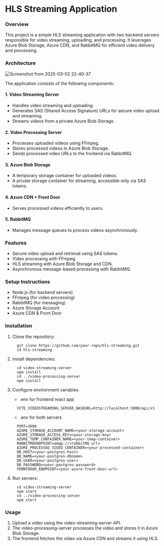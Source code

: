 <h1 >HLS Streaming Application</h1>


### Overview
This project is a simple HLS streaming application with two backend servers responsible for video streaming, uploading, and processing. It leverages Azure Blob Storage, Azure CDN, and RabbitMQ for efficient video delivery and processing.

### Architecture

![Screenshot from 2025-03-02 22-40-37](https://github.com/user-attachments/assets/0bb5a4e5-f547-4524-9baf-44f7ff4fd106)

The application consists of the following components:

 #### 1. Video Streaming Server
 
  - Handles video streaming and uploading.
  - Generates SAS (Shared Access Signature) URLs for secure video upload and streaming.
  - Streams videos from a private Azure Blob Storage.

 #### 2. Video Processing Server

   - Processes uploaded videos using FFmpeg.
   - Stores processed videos in Azure Blob Storage.
   - Sends processed video URLs to the frontend via RabbitMQ.

 #### 3. Azure Blob Storage

  - A temporary storage container for uploaded videos.
  - A private storage container for streaming, accessible only via SAS tokens.

 #### 4. Azure CDN + Front Door

   - Serves processed videos efficiently to users.

 #### 5. RabbitMQ

   - Manages message queues to process videos asynchronously.



### Features

  - Secure video upload and retrieval using SAS tokens.
  - Video processing with FFmpeg.
  - HLS streaming with Azure Blob Storage and CDN.
  - Asynchronous message-based processing with RabbitMQ.

### Setup Instructions

  - Node.js (for backend servers)
  - FFmpeg (for video processing)
  - RabbitMQ (for messaging)
  - Azure Storage Account
  - Azure CDN & Front Door

### Installation

  1. Clone the repository:

     ```
       git clone https://github.com/your-repo/hls-streaming.git
       cd hls-streaming
     ```
  2. Install dependencies:

     ```
       cd video-streaming-server
       npm install
       cd ../video-processing-server
       npm install
     ```
  3. Configure environment variables

     - .env for frontend react app
       
      ```
        VITE_VIDEOSTREAMING_SERVER_BASEURL=http://localhost:3000/api/v1
      ```

      - .env for both servers 
        
      ```
        PORT=3000
        AZURE_STORAGE_ACCOUNT_NAME=<your-storage-account>
        AZURE_STORAGE_ACCESS_KEY=<your-storage-key>
        AZURE_TEMP_CONTAINER_NAME=<your-temp-container>
        RABBITMQENDPOINT=amqp://<rabbitMQ url>
        AZURE_PROCESSED_VIDEO_CONTAINER=<your-processed-container>
        DB_HOST=<your-postgres-host>
        DB_NAME=<your-postgres-dbname>
        DB_USER=<your-postgres-user>
        DB_PASSWORD=<your-postgres-password>
        FRONTDOOR_ENDPOINT=<your-azure-front-door-url>
      ```

  4. Run servers:

     ```
       cd video-streaming-server
       npm start
       cd ../video-processing-server
       npm start
     ```

### Usage

  1. Upload a video using the video-streaming-server API.
  2. The video-processing-server processes the video and stores it in Azure Blob Storage.
  3. The frontend fetches the video via Azure CDN and streams it using HLS.

  
